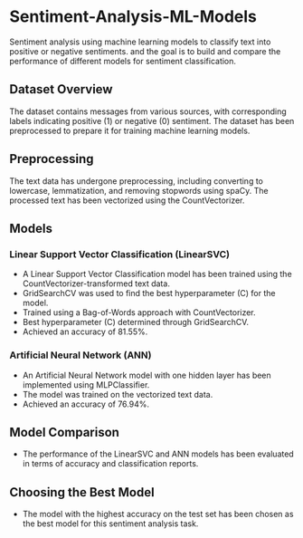 # Sentiment-Analysis-ML-Models

Sentiment analysis using machine learning models to classify text into positive or negative sentiments. and the goal is to build and compare the performance of different models for sentiment classification.

## Dataset Overview

The dataset contains messages from various sources, with corresponding labels indicating positive (1) or negative (0) sentiment. The dataset has been preprocessed to prepare it for training machine learning models.

## Preprocessing

The text data has undergone preprocessing, including converting to lowercase, lemmatization, and removing stopwords using spaCy. The processed text has been vectorized using the CountVectorizer.

## Models

### Linear Support Vector Classification (LinearSVC)

- A Linear Support Vector Classification model has been trained using the CountVectorizer-transformed text data. 
- GridSearchCV was used to find the best hyperparameter (C) for the model.
- Trained using a Bag-of-Words approach with CountVectorizer.
- Best hyperparameter (C) determined through GridSearchCV.
- Achieved an accuracy of 81.55%.

### Artificial Neural Network (ANN)

- An Artificial Neural Network model with one hidden layer has been implemented using MLPClassifier. 
- The model was trained on the vectorized text data.
- Achieved an accuracy of 76.94%.

## Model Comparison

- The performance of the LinearSVC and ANN models has been evaluated in terms of accuracy and classification reports.

## Choosing the Best Model

- The model with the highest accuracy on the test set has been chosen as the best model for this sentiment analysis task.
